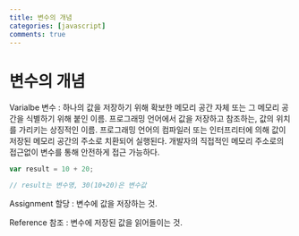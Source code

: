 ```yaml
---
title: 변수의 개념
categories: [javascript]
comments: true
---
```


# 변수의 개념

Varialbe 변수 : 하나의 값을 저장하기 위해 확보한 메모리 공간 자체 또는 그 메모리 공간을 식별하기 위해 붙인 이름.
               프로그래밍 언어에서 값을 저장하고 참조하는, 값의 위치를 가리키는 상징적인 이름.
               프로그래밍 언어의 컴파일러 또는 인터프리터에 의해 값이 저장된 메모리 공간의 주소로 치환되어 실행된다.
               개발자의 직접적인 메모리 주소로의 접근없이 변수를 통해 안전하게 접근 가능하다.


```javascript
var result = 10 + 20;

// result는 변수명, 30(10+20)은 변수값
```

Assignment 할당 : 변수에 값을 저장하는 것.

Reference 참조 : 변수에 저장된 값을 읽어들이는 것.